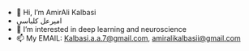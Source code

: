 - 👋 Hi, I’m AmirAli Kalbasi
- امیرعل کلباسی
- 👀 I’m interested in deep learning and neuroscience
- 📫 My EMAIL: Kalbasi.a.a.7@gmail.com, amiralikalbasii@gmail.com

<!---
AmirAli-Kalbasi/AmirAli-Kalbasi is a ✨ special ✨ repository because its `README.md` (this file) appears on your GitHub profile.
You can click the Preview link to take a look at your changes.
--->
